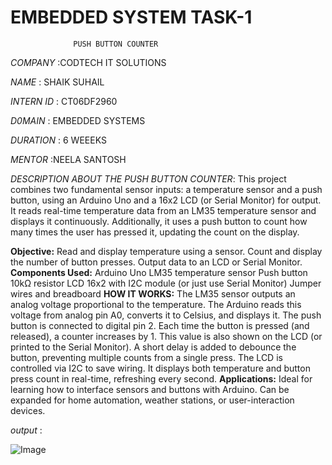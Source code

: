   # EMBEDDED SYSTEM TASK-1
                  PUSH BUTTON COUNTER 
  
  *COMPANY*   :CODTECH IT SOLUTIONS
  
  *NAME*      : SHAIK SUHAIL
  
  *INTERN ID* : CT06DF2960
  
  *D0MAIN*    : EMBEDDED SYSTEMS
  
  *DURATION*  : 6 WEEEKS
  
  *MENTOR*    :NEELA SANTOSH  
  
  *DESCRIPTION ABOUT THE PUSH BUTTON COUNTER*:    This project combines two fundamental sensor inputs: a temperature sensor and a push button, using an Arduino Uno and a 16x2 LCD (or Serial Monitor) for output. It reads real-time temperature data from an LM35 temperature sensor and displays it continuously. Additionally, it uses a push button to count how many times the user has pressed it, updating the count on the display.
  
**Objective:**
Read and display temperature using a sensor.
Count and display the number of button presses.
Output data to an LCD or Serial Monitor.
**Components Used:**
Arduino Uno
LM35 temperature sensor
Push button
10kΩ resistor
LCD 16x2 with I2C module (or just use Serial Monitor)
Jumper wires and breadboard
**HOW IT WORKS:**
The LM35 sensor outputs an analog voltage proportional to the temperature. The Arduino reads this voltage from analog pin A0, converts it to Celsius, and displays it.
The push button is connected to digital pin 2. Each time the button is pressed (and released), a counter increases by 1. This value is also shown on the LCD (or printed to the Serial Monitor). A short delay is added to debounce the button, preventing multiple counts from a single press.
The LCD is controlled via I2C to save wiring. It displays both temperature and button press count in real-time, refreshing every second.
**Applications:**
Ideal for learning how to interface sensors and buttons with Arduino.
Can be expanded for home automation, weather stations, or user-interaction devices.

*output*     :



![Image](https://github.com/user-attachments/assets/cd349929-61a7-468b-aeb8-ba2cf29415f6)
  
  
